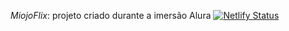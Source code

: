*MiojoFlix*: projeto criado durante a imersão Alura
[![Netlify Status](https://api.netlify.com/api/v1/badges/03f32e6a-4621-4585-b66f-44f0c0593fc9/deploy-status)](https://app.netlify.com/sites/miojoflix/deploys)
